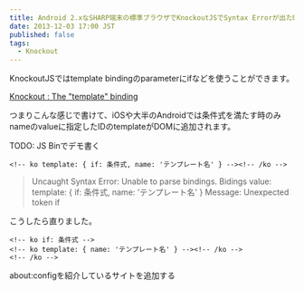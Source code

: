 ```yaml
---
title: Android 2.xなSHARP端末の標準ブラウザでKnockoutJSでSyntax Errorが出た時の対処法
date: 2013-12-03 17:00 JST
published: false
tags:
  - Knockout
---
```


KnockoutJSではtemplate bindingのparameterにifなどを使うことができます。

[Knockout : The "template" binding](http://knockoutjs.com/documentation/template-binding.html)

つまりこんな感じで書けて、iOSや大半のAndroidでは条件式を満たす時のみnameのvalueに指定したIDのtemplateがDOMに追加されます。

TODO: JS Binでデモ書く

```
<!-- ko template: { if: 条件式, name: 'テンプレート名' } --><!-- /ko -->
```

> Uncaught Syntax Error: Unable to parse bindings.
Bidings value: template: { if: 条件式, name: 'テンプレート名' }
Message: Unexpected token if

こうしたら直りました。

```
<!-- ko if: 条件式 -->
<!-- ko template: { name: 'テンプレート名' } --><!-- /ko -->
<!-- /ko -->
```

about:configを紹介しているサイトを追加する